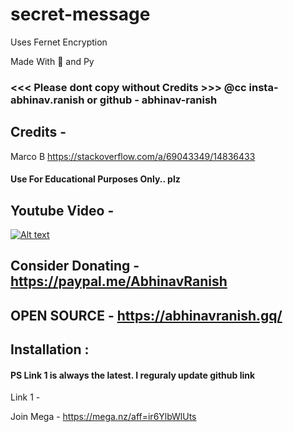 # secret-message

Uses Fernet Encryption

Made With 💖 and Py

### <<< Please dont copy without Credits >>> @cc insta- abhinav.ranish or github - abhinav-ranish

## Credits -
Marco B
https://stackoverflow.com/a/69043349/14836433 

#### Use For Educational Purposes Only.. plz


## Youtube Video -
[![Alt text](https://img.youtube.com/vi/JOJQz7Ic1jQ/0.jpg)](https://www.youtube.com/watch?v=JOJQz7Ic1jQ)


## Consider Donating - https://paypal.me/AbhinavRanish
## OPEN SOURCE - https://abhinavranish.gq/

## Installation :
#### PS Link 1 is always the latest. I reguraly update github link
Link 1 - 


Join Mega - https://mega.nz/aff=ir6YlbWlUts
